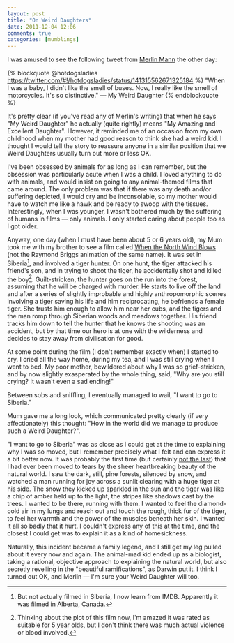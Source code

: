 ```yaml
---
layout: post
title: "On Weird Daughters"
date: 2011-12-04 12:06
comments: true
categories: [mumblings] 
---
```


I was amused to see the following tweet from [Merlin Mann][] the other day:

{% blockquote @hotdogsladies https://twitter.com/#!/hotdogsladies/status/141315562671325184 %}
"When I was a baby, I didn't like the smell of buses. Now, I really like the smell of motorcycles. It's so distinctive." &mdash; My Weird Daughter
{% endblockquote %}

It's pretty clear (if you've read any of Merlin's writing) that when he says "My Weird Daughter" he actually (quite rightly) means "My Amazing and Excellent Daughter". However, it reminded me of an occasion from my own childhood when my mother had good reason to think she had a weird kid. I thought I would tell the story to reassure anyone in a similar position that we Weird Daughters usually turn out more or less OK.

I've been obsessed by animals for as long as I can remember, but the obsession was particularly acute when I was a child. I loved anything to do with animals, and would insist on going to any animal-themed films that came around. The only problem was that if there was any death and/or suffering depicted, I would cry and be inconsolable, so my mother would have to watch me like a hawk and be ready to swoop with the tissues. Interestingly, when I was younger, I wasn't bothered much by the suffering of humans in films &mdash; only animals. I only started caring about people too as I got older.

Anyway, one day (when I must have been about 5 or 6 years old), my Mum took me with my brother to see a film called [When the North Wind Blows][] (not the Raymond Briggs animation of the same name). It was set in Siberia[^1], and involved a tiger hunter. On one hunt, the tiger attacked his friend's son, and in trying to shoot the tiger, he accidentally shot and killed the boy[^2]. Guilt-stricken, the hunter goes on the run into the forest, assuming that he will be charged with murder. He starts to live off the land and after a series of slightly improbable and highly anthropomorphic scenes involving a tiger saving his life and him reciprocating, he befriends a female tiger. She trusts him enough to allow him near her cubs, and the tigers and the man romp through Siberian woods and meadows together. His friend tracks him down to tell the hunter that he knows the shooting was an accident, but by that time our hero is at one with the wilderness and decides to stay away from civilisation for good.

At some point during the film (I don't remember exactly when) I started to cry. I cried all the way home, during my tea, and I was still crying when I went to bed. My poor mother, bewildered about why I was so grief-stricken, and by now slightly exasperated by the whole thing, said, "Why are you still crying? It wasn't even a sad ending!"

Between sobs and sniffling, I eventually managed to wail, "I want to go to Siberia."

Mum gave me a long look, which communicated pretty clearly (if very affectionately) this thought: "How in the world did we manage to produce such a Weird Daughter?".

"I want to go to Siberia" was as close as I could get at the time to explaining why I was so moved, but I remember precisely what I felt and can express it a bit better now. It was probably the first time (but certainly [not the last][]) that I had ever been moved to tears by the sheer heartbreaking beauty of the natural world. I saw the dark, still, pine forests, silenced by snow, and watched a man running for joy across a sunlit clearing with a huge tiger at his side. The snow they kicked up sparkled in the sun and the tiger was like a chip of amber held up to the light, the stripes like shadows cast by the trees. I wanted to be there, running with them. I wanted to feel the diamond-cold air in my lungs and reach out and touch the rough, thick fur of the tiger, to feel her warmth and the power of the muscles beneath her skin. I wanted it all so badly that it hurt. I couldn't express any of this at the time, and the closest I could get was to explain it as a kind of homesickness.

Naturally, this incident became a family legend, and I still get my leg pulled about it every now and again. The animal-mad kid ended up as a biologist, taking a rational, objective approach to explaining the natural world, but also secretly revelling in the "beautiful ramifications", as Darwin put it. I think I turned out OK, and Merlin &mdash; I'm sure your Weird Daughter will too.

[^1]: But not actually filmed in Siberia, I now learn from IMDB. Apparently it was filmed in Alberta, Canada.

[^2]: Thinking about the plot of this film now, I'm amazed it was rated as suitable for 5 year olds, but I don't think there was much actual violence or blood involved.

[Merlin Mann]: http://www.merlinmann.com/
[When the North Wind Blows]: http://www.imdb.com/title/tt0072399/
[not the last]: http://www.rousette.org.uk/blog/archives/how-i-fell-in-love-with-mull/
